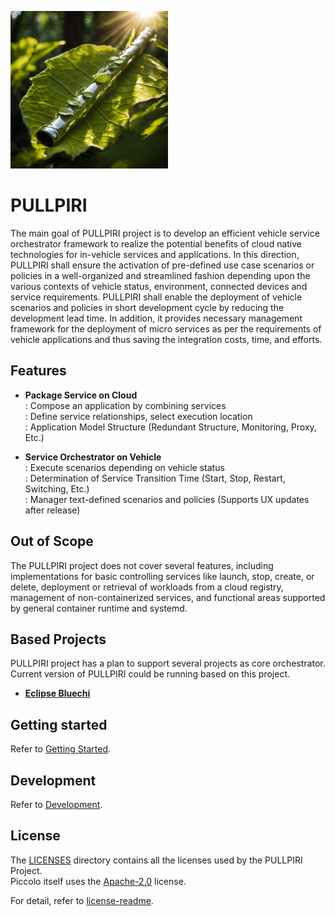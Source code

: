 <!--
SPDX-FileCopyrightText: Copyright 2024 LG Electronics Inc.

SPDX-License-Identifier: Apache-2.0
-->

<img alt="Shows Pullpiri logo" src="doc/images/Pullpiri.png"
width="50%"
height="50%"
/>

# PULLPIRI

The main goal of PULLPIRI project is to develop an efficient vehicle service orchestrator framework to realize the potential benefits of cloud native technologies for in-vehicle services and applications. In this direction, PULLPIRI shall ensure the activation of pre-defined use case scenarios or policies in a well-organized and streamlined fashion depending upon the various contexts of vehicle status, environment, connected devices and service requirements. PULLPIRI shall enable the deployment of vehicle scenarios and policies in short development cycle by reducing the development lead time. In addition, it provides necessary management framework for the deployment of micro services as per the requirements of vehicle applications and thus saving the integration costs, time, and efforts.

## Features

- **Package Service on Cloud**  
: Compose an application by combining services  
: Define service relationships, select execution location  
: Application Model Structure (Redundant Structure, Monitoring, Proxy, Etc.)

- **Service Orchestrator on Vehicle**  
: Execute scenarios depending on vehicle status  
: Determination of Service Transition Time (Start, Stop, Restart, Switching, Etc.)  
: Manager text-defined scenarios and policies (Supports UX updates after release)

## Out of Scope

The PULLPIRI project does not cover several features, including implementations for basic controlling services like launch, stop, create, or delete, deployment or retrieval of workloads from a cloud registry, management of non-containerized services, and functional areas supported by general container runtime and systemd.

## Based Projects

PULLPIRI project has a plan to support several projects as core orchestrator.
Current version of PULLPIRI could be running based on this project.

- **[Eclipse Bluechi](https://github.com/eclipse-bluechi/bluechi/tree/main)**

## Getting started

Refer to [Getting Started](/doc/docs/getting-started.md).

## Development

Refer to [Development](/doc/docs/developments.md).

## License

The [LICENSES](/LICENSES) directory contains all the licenses used by the PULLPIRI Project.  
Piccolo itself uses the [Apache-2.0](/LICENSES/Apache-2.0.txt) license.

For detail, refer to [license-readme](/LICENSES/README.md).

<!-- markdownlint-disable-file MD033 -->
<!-- markdownlint-disable-file MD041 -->
